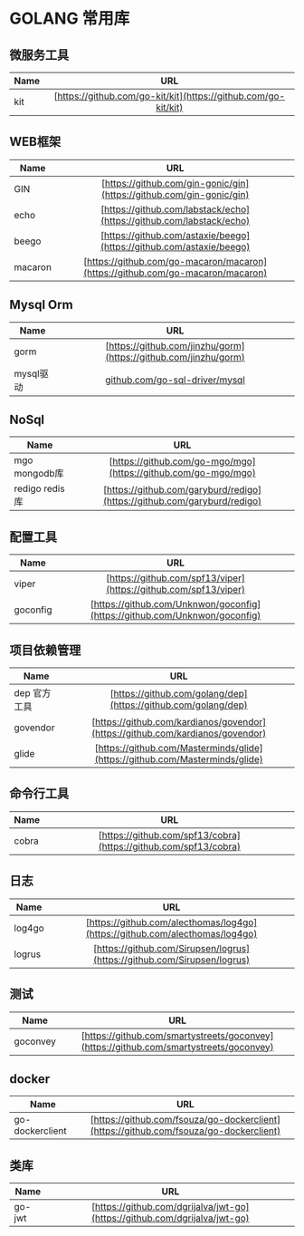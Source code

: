 # GOLANG 常用库

## 微服务工具
| Name | URL | 
|--------|:--------:|
| kit | [https://github.com/go-kit/kit](https://github.com/go-kit/kit)|

## WEB框架 

|   Name      |      URL     | 
| ------------- |:-------------:| 
| GIN      | [https://github.com/gin-gonic/gin](https://github.com/gin-gonic/gin) | 
| echo    | [https://github.com/labstack/echo](https://github.com/labstack/echo)      | 
| beego | [https://github.com/astaxie/beego](https://github.com/astaxie/beego) |
| macaron| [https://github.com/go-macaron/macaron](https://github.com/go-macaron/macaron)|

## Mysql Orm

| Name | URL | 
| ------|:------:|
| gorm | [https://github.com/jinzhu/gorm](https://github.com/jinzhu/gorm) | 
| mysql驱动 | [github.com/go-sql-driver/mysql](github.com/go-sql-driver/mysql) | 

## NoSql 

| Name | URL |
|-----|:-----:|
| mgo mongodb库 | [https://github.com/go-mgo/mgo](https://github.com/go-mgo/mgo)|
| redigo redis库 | [https://github.com/garyburd/redigo](https://github.com/garyburd/redigo)|

## 配置工具 
| Name | URL | 
|-----|:-----:|
| viper | [https://github.com/spf13/viper](https://github.com/spf13/viper)|
| goconfig | [https://github.com/Unknwon/goconfig](https://github.com/Unknwon/goconfig)|

## 项目依赖管理 
| Name | URL | 
|-----|:-----:|
| dep 官方工具| [https://github.com/golang/dep](https://github.com/golang/dep)|
| govendor | [https://github.com/kardianos/govendor](https://github.com/kardianos/govendor)|
| glide | [https://github.com/Masterminds/glide](https://github.com/Masterminds/glide)|

## 命令行工具 
| Name | URL |
|-----|:-----:|
| cobra |[https://github.com/spf13/cobra](https://github.com/spf13/cobra)|

## 日志 

| Name | URL | 
|-----|:-----:|
| log4go| [https://github.com/alecthomas/log4go](https://github.com/alecthomas/log4go)|
| logrus |[https://github.com/Sirupsen/logrus](https://github.com/Sirupsen/logrus)|

## 测试 
| Name | URL | 
| -----|:-----:|
| goconvey |[https://github.com/smartystreets/goconvey](https://github.com/smartystreets/goconvey)|


## docker 
| Name | URL | 
| -----|:-----:|
| go-dockerclient| [https://github.com/fsouza/go-dockerclient](https://github.com/fsouza/go-dockerclient)|


## 类库
| Name | URL | 
| -----|:------:|
|go-jwt| [https://github.com/dgrijalva/jwt-go](https://github.com/dgrijalva/jwt-go) |









